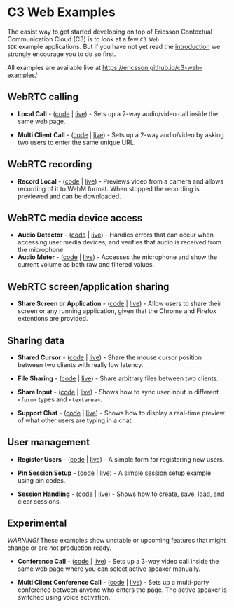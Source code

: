 # C3 Web Examples

The easist way to get started developing on top of Ericsson Contextual Communication Cloud (C3) is to look
at a few <code>C3 Web SDK</code> example applications. But if you have not yet
read the <a href="https://ericsson.github.io/c3-web-guide/">introduction</a> we strongly
encourage you to do so first.

All examples are available live at https://ericsson.github.io/c3-web-examples/

## WebRTC calling
* **Local Call** - (<a href="webrtc/localCall.html">code</a> | <a href="https://ericsson.github.io/c3-web-examples/webrtc/localCall.html">live</a>) - Sets up a 2-way audio/video call inside the same web page.

* **Multi Client Call** - (<a href="webrtc/multiClientCall.html">code</a> | <a href="https://ericsson.github.io/c3-web-examples/webrtc/multiClientCall.html">live</a>) - Sets up a 2-way audio/video by asking two users to enter the same unique URL.

## WebRTC recording

* **Record Local** - (<a href="recording/recordLocal.html">code</a> | <a href="https://ericsson.github.io/c3-web-examples/recording/recordLocal.html">live</a>) - Previews video from a camera and allows recording of it to WebM format. When stopped the recording is previewed and can be downloaded.

## WebRTC media device access

* **Audio Detector** - (<a href="webrtc/audioDetector.html">code</a> | <a href="https://ericsson.github.io/c3-web-examples/webrtc/audioDetector.html">live</a>) - Handles errors that can occur when accessing user media devices, and verifies that audio is received from the microphone.
* **Audio Meter** - (<a href="webrtc/audioMeter.html">code</a> | <a href="https://ericsson.github.io/c3-web-examples/webrtc/audioMeter.html">live</a>) - Accesses the microphone and show the current volume as both raw and filtered values.

## WebRTC screen/application sharing

* **Share Screen or Application** - (<a href="screen-sharing/screenSharing.html">code</a> | <a href="https://ericsson.github.io/c3-web-examples/screen-sharing/screenSharing.html">live</a>) -
Allow users to share their screen or any running application, given that the Chrome and Firefox
extentions are provided.

## Sharing data

* **Shared Cursor** - (<a href="data/sharedCursor.html">code</a> | <a href="https://ericsson.github.io/c3-web-examples/data/sharedCursor.html">live</a>) - Share the mouse cursor position between two clients with really low latency.

* **File Sharing** - (<a href="data/fileDropShare.html">code</a> | <a href="https://ericsson.github.io/c3-web-examples/data/fileDropShare.html">live</a>) - Share arbitrary files between two clients.

* **Share Input** - (<a href="data/shareInput.html">code</a> | <a href="https://ericsson.github.io/c3-web-examples/data/shareInput.html">live</a>) - Shows how to sync user input in different <code>&lt;form&gt;</code> types and <code>&lt;textarea&gt;</code>.

* **Support Chat** - (<a href="data/supportChat.html">code</a> | <a href="https://ericsson.github.io/c3-web-examples/data/supportChat.html">live</a>) - Shows how to display a real-time preview of what other users are typing in a chat.

## User management
* **Register Users** - (<a href="users/registerUsers.html">code</a> | <a href="https://ericsson.github.io/c3-web-examples/users/registerUsers.html">live</a>) - A simple form for registering new users.

* **Pin Session Setup** - (<a href="users/pinSession.html">code</a> | <a href="https://ericsson.github.io/c3-web-examples/users/pinSession.html">live</a>) - A simple session setup example using pin codes.

* **Session Handling** - (<a href="users/sessionHandling.html">code</a> | <a href="https://ericsson.github.io/c3-web-examples/users/sessionHandling.html">live</a>) - Shows how to create, save, load, and clear sessions.

## Experimental
*WARNING!* These examples show unstable or upcoming features that might change or are not production ready.

* **Conference Call** - (<a href="experimental/conferenceCall.html">code</a> | <a href="https://ericsson.github.io/c3-web-examples/experimental/conferenceCall.html">live</a>) - Sets up a 3-way video call inside the same web page where you can select active speaker manually.

* **Multi Client Conference Call** - (<a href="experimental/multiClientConferenceCall.html">code</a> | <a href="https://ericsson.github.io/c3-web-examples/experimental/multiClientConferenceCall.html">live</a>) - Sets up a multi-party conference between anyone who enters the page. The active speaker is switched using voice activation.
